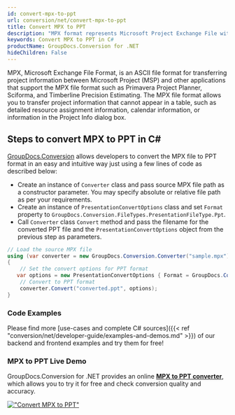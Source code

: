```yaml
---
id: convert-mpx-to-ppt
url: conversion/net/convert-mpx-to-ppt
title: Convert MPX to PPT
description: "MPX format represents Microsoft Project Exchange File with .mpx extension. Learn how to convert MPX to PPT file programmatically in C# language using GroupDocs.Conversion for .NET library."
keywords: Convert MPX to PPT in C#
productName: GroupDocs.Conversion for .NET
hideChildren: False
---
```


MPX, Microsoft Exchange File Format, is an ASCII file format for transferring project information between Microsoft Project (MSP) and other applications that support the MPX file format such as Primavera Project Planner, Sciforma, and Timberline Precision Estimating. The MPX file format allows you to transfer project information that cannot appear in a table, such as detailed resource assignment information, calendar information, or information in the Project Info dialog box.

## Steps to convert MPX to PPT in C#

[GroupDocs.Conversion](https://products.groupdocs.com/conversion/net) allows developers to convert the MPX file to PPT format in an easy and intuitive way just using a few lines of code as described below:

* Create an instance of `Converter` class and pass source MPX file path as a constructor parameter. You may specify absolute or relative file path as per your requirements. 
* Create an instance of `PresentationConvertOptions` class and set `Format` property to `GroupDocs.Conversion.FileTypes.PresentationFileType.Ppt`.
* Call `Converter` class `Convert` method and pass the filename for the converted PPT file and the `PresentationConvertOptions` object from the previous step as parameters.

```csharp
// Load the source MPX file
using (var converter = new GroupDocs.Conversion.Converter("sample.mpx"))
{
    // Set the convert options for PPT format
   var options = new PresentationConvertOptions { Format = GroupDocs.Conversion.FileTypes.PresentationFileType.Ppt };
    // Convert to PPT format
    converter.Convert("converted.ppt", options);
}
```

### Code Examples

Please find more [use-cases and complete C# sources]({{< ref "conversion/net/developer-guide/examples-and-demos.md" >}}) of our backend and frontend examples and try them for free!

### MPX to PPT Live Demo

GroupDocs.Conversion for .NET provides an online [**MPX to PPT converter**](https://products.groupdocs.app/conversion/mpx-to-ppt), which allows you to try it for free and check conversion quality and accuracy.

[!["Convert MPX to PPT"](conversion/net/images/convert-to-ppt/convert-mpx-to-ppt.png)](https://products.groupdocs.app/conversion/mpx-to-ppt)